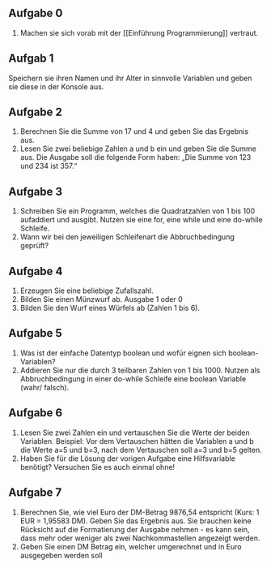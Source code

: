 ## Aufgabe 0
1) Machen sie sich vorab mit der [[Einführung Programmierung]] vertraut.

## Aufgab 1
Speichern sie ihren Namen und ihr Alter in sinnvolle Variablen und geben sie diese in der Konsole aus.

## Aufgabe 2
1) Berechnen Sie die Summe von 17 und 4 und geben Sie das Ergebnis aus. 
2) Lesen Sie zwei beliebige Zahlen a und b ein und geben Sie die Summe aus. Die Ausgabe soll die folgende Form haben: „Die Summe von 123 und 234 ist 357.“

## Aufgabe 3
1) Schreiben Sie ein Programm, welches die Quadratzahlen von 1 bis 100 aufaddiert und ausgibt. Nutzen sie eine for, eine while und eine do-while Schleife. 
2) Wann wir bei den jeweiligen Schleifenart die Abbruchbedingung geprüft?

## Aufgabe 4
1) Erzeugen Sie eine beliebige Zufallszahl. 
2) Bilden Sie einen Münzwurf ab. Ausgabe 1 oder 0 
3) Bilden Sie den Wurf eines Würfels ab (Zahlen 1 bis 6).

## Aufgabe 5
1) Was ist der einfache Datentyp boolean und wofür eignen sich boolean-Variablen? 
2) Addieren Sie nur die durch 3 teilbaren Zahlen von 1 bis 1000. Nutzen als Abbruchbedingung in einer do-while Schleife eine boolean Variable (wahr/ falsch).

## Aufgabe 6
1) Lesen Sie zwei Zahlen ein und vertauschen Sie die Werte der beiden Variablen. Beispiel: Vor dem Vertauschen hätten die Variablen a und b die Werte a=5 und b=3, nach dem Vertauschen soll a=3 und b=5 gelten. 
2) Haben Sie für die Lösung der vorigen Aufgabe eine Hilfsvariable benötigt? Versuchen Sie es auch einmal ohne!

## Aufgabe 7
1) Berechnen Sie, wie viel Euro der DM-Betrag 9876,54 entspricht (Kurs: 1 EUR = 1,95583 DM). Geben Sie das Ergebnis aus. Sie brauchen keine Rücksicht auf die Formatierung der Ausgabe nehmen - es kann sein, dass mehr oder weniger als zwei Nachkommastellen angezeigt werden. 
2) Geben Sie einen DM Betrag ein, welcher umgerechnet und in Euro ausgegeben werden soll